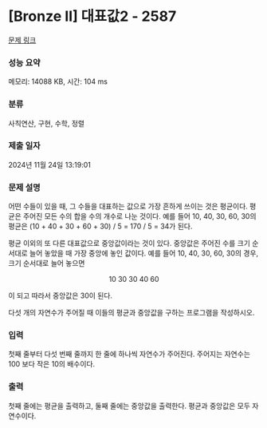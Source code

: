 # [Bronze II] 대표값2 - 2587 

[문제 링크](https://www.acmicpc.net/problem/2587) 

### 성능 요약

메모리: 14088 KB, 시간: 104 ms

### 분류

사칙연산, 구현, 수학, 정렬

### 제출 일자

2024년 11월 24일 13:19:01

### 문제 설명

<p>어떤 수들이 있을 때, 그 수들을 대표하는 값으로 가장 흔하게 쓰이는 것은 평균이다. 평균은 주어진 모든 수의 합을 수의 개수로 나눈 것이다. 예를 들어 10, 40, 30, 60, 30의 평균은 (10 + 40 + 30 + 60 + 30) / 5 = 170 / 5 = 34가 된다.</p>

<p>평균 이외의 또 다른 대표값으로 중앙값이라는 것이 있다. 중앙값은 주어진 수를 크기 순서대로 늘어 놓았을 때 가장 중앙에 놓인 값이다. 예를 들어 10, 40, 30, 60, 30의 경우, 크기 순서대로 늘어 놓으면</p>

<p style="text-align: center;">10 30 30 40 60</p>

<p>이 되고 따라서 중앙값은 30이 된다.</p>

<p>다섯 개의 자연수가 주어질 때 이들의 평균과 중앙값을 구하는 프로그램을 작성하시오.</p>

### 입력 

 <p>첫째 줄부터 다섯 번째 줄까지 한 줄에 하나씩 자연수가 주어진다. 주어지는 자연수는 100 보다 작은 10의 배수이다.</p>

### 출력 

 <p>첫째 줄에는 평균을 출력하고, 둘째 줄에는 중앙값을 출력한다. 평균과 중앙값은 모두 자연수이다.</p>


